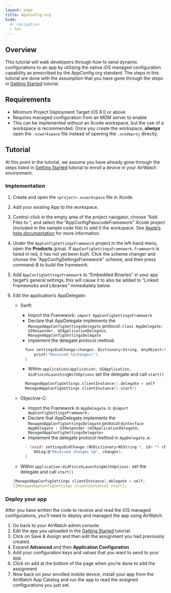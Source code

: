 ```yaml
---
layout: page
title: AppConfig.org
hide:
  #- navigation
  - toc
---
```


## Overview

This tutorial will walk developers through how to send dynamic configurations to an app by utilizing the native iOS managed configuration capability as prescribed by the AppConfig.org standard. The steps in this tutorial are done with the assumption that you have gone through the steps in [Getting Started](../getting-started.md) tutorial.

## Requirements

- Minimum Project Deployment Target iOS 8.0 or above
- Requires managed configuration from an MDM server to enable
- This can be implemented without an Xcode workspace, but the use of a workspace is recommended. Once you create the workspace, ***always*** open the `.xcworkspace` file instead of opening the `.xcodeproj` directly.

## Tutorial

At this point in the tutorial, we assume you have already gone through the steps listed in [Getting Started](../index.md) tutorial to enroll a device in your AirWatch environment.

### Implementation

1. Create and open the `<project>.xcworkspace` file in Xcode.
2. Add your existing App to the workspace.
3. Control-click in the empty area of the project navigator, choose “Add Files to “, and select the “AppConfigPasscodeFramework” Xcode project (included in the sample code file) to add it the workspace. See [Apple’s help documentation](https://developer.apple.com/library/ios/recipes/xcode_help-structure_navigator/articles/Adding_an_Existing_Project_to_a_Workspace.html) for more information.
4. Under the `AppConfigSettingsFramework` project in the left-hand menu, open the **Products** group. If `AppConfigSettingsFramework.framework` is listed in red, it has not yet been built. Click the scheme changer and choose the “AppConfigSettingsFramework” scheme, and then press command-B to build the framework.
5. Add `AppConfigSettingsFramework` to “Embedded Binaries” in your app target’s general settings; this will cause it to also be added to “Linked Frameworks and Libraries” immediately below.
6. Edit the application’s AppDelegate:
   - Swift:
     - Import the Framework:
        `import AppConfigSettingsFramework`
     - Declare that AppDelegate implements the `ManagedAppConfigSettingsDelegate` protocol:
        `class AppDelegate: UIResponder, UIApplicationDelegate, ManagedAppConfigSettingsDelegate`
     - Implement the delegate protocol method:

      ```C
        func settingsDidChange(changes: Dictionary<String, AnyObject>) {
            print("Received \(changes)")
        }
      ```

     - Within `application(application: UIApplication, didFinishLaunchingWithOptions` set the delegate and call `start()`

      ```C
        ManagedAppConfigSettings.clientInstance().delegate = self
        ManagedAppConfigSettings.clientInstance().start()
      ```

   - Objective-C:
     - Import the Framework in `AppDelegate.h`:
     `@import AppConfigSettingsFramework;`
     - Declare that AppDelegate implements the `ManagedAppConfigSettingsDelegate` protocol
     `@interface AppDelegate : UIResponder <UIApplicationDelegate, ManagedAppConfigSettingsDelegate>`
     - Implement the delegate protocol method in `AppDelegate.m`:

      ```C
        - (void) settingsDidChange:(NSDictionary<NSString *, id> *) changes {
            NSLog(@"Received changes %@", changes);
        }
      ```

   - Within `application:didFinishLaunchingWithOptions:` set the delegate and call `start()`

    ```C
    [ManagedAppConfigSettings clientInstance].delegate = self;
    [[ManagedAppConfigSettings clientInstance] start];
    ```

### Deploy your app

After you have written the code to receive and read the iOS managed configurations, you’ll need to deploy and managed the app using AirWatch.

1. Go back to your AirWatch admin console.
2. Edit the app you uploaded in the [Getting Started](../index.md) tutorial.
3. Click on Save & Assign and then edit the assignment you had previously created.
4. Expand **Advanced** and then **Application Configuration**
5. Add your configuration keys and values that you want to send to your app.
6. Click on add at the bottom of the page when you’re done to add the assignment
7. Now back on your enrolled mobile device, install your app from the AirWatch App Catalog and run the app to read the assigned configurations you just set.
